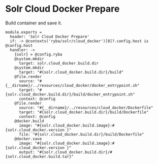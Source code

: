 
# Solr Cloud Docker Prepare

Build container and save it.

    module.exports =
      header: 'Solr Cloud Docker Prepare'
      if: -> @contexts('ryba/solr/cloud_docker')[0]?.config.host is @config.host
      handler: ->
        {solr} = @config.ryba
        @system.mkdir
          target: solr.cloud_docker.build.dir
        @system.mkdir
          target: "#{solr.cloud_docker.build.dir}/build"
        @file.render
          source: "#{__dirname}/../resources/cloud_docker/docker_entrypoint.sh"
          target: "#{solr.cloud_docker.build.dir}/build/docker_entrypoint.sh"
          context: @config
        @file.render
          source: "#{__dirname}/../resources/cloud_docker/Dockerfile"
          target: "#{solr.cloud_docker.build.dir}/build/Dockerfile"
          context: @config
        @docker.build
          image: "#{solr.cloud_docker.build.image}:#{solr.cloud_docker.version }"
          file: "#{solr.cloud_docker.build.dir}/build/Dockerfile"
        @docker.save
          image: "#{solr.cloud_docker.build.image}:#{solr.cloud_docker.version }"
          output: "#{solr.cloud_docker.build.dir}/#{solr.cloud_docker.build.tar}"
